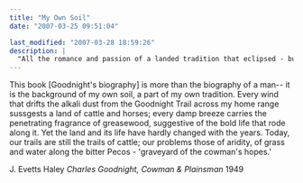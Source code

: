 ```yaml
---
title: "My Own Soil"
date: "2007-03-25 09:51:04"

last_modified: "2007-03-28 18:59:26"
description: |
  "All the romance and passion of a landed tradition that eclipsed - but doesn't refer to - the Indian tradition that it supplanted."
---
```


This book [Goodnight's biography] is more than the biography of a man-- it is the background of my own soil, a part of my own tradition. Every wind that drifts the alkali dust from the Goodnight Trail across my home range sussgests a land of cattle and horses; every damp breeze carries the penetrating fragrance of greasewood, suggestive of the bold life that rode along it. Yet the land and its life have hardly changed with the years. Today, our trails are still the trails of cattle; our problems those of aridity, of grass and water along the bitter Pecos - 'graveyard of the cowman's hopes.'

J. Evetts Haley
<i>Charles Goodnight, Cowman & Plainsman</i>
1949
